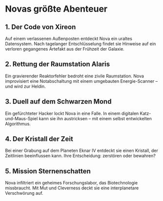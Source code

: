 # Novas größte Abenteuer

## 1. Der Code von Xireon  
Auf einem verlassenen Außenposten entdeckt Nova ein uraltes Datensystem. Nach tagelanger Entschlüsselung findet sie Hinweise auf ein verloren gegangenes Artefakt aus der Frühzeit der Galaxie.

## 2. Rettung der Raumstation Alaris  
Ein gravierender Reaktorfehler bedroht eine zivile Raumstation. Nova improvisiert eine Notabschaltung mit einem umgebauten Energie-Scanner – und wird zur Heldin.

## 3. Duell auf dem Schwarzen Mond  
Ein gefürchteter Hacker lockt Nova in eine Falle. In einem digitalen Katz-und-Maus-Spiel kann sie ihn austricksen – mit einem selbst entwickelten Algorithmus.

## 4. Der Kristall der Zeit  
Bei einer Grabung auf dem Planeten Eknar IV entdeckt sie einen Kristall, der Zeitlinien beeinflussen kann. Ihre Entscheidung: zerstören oder bewahren?

## 5. Mission Sternenschatten  
Nova infiltriert ein geheimes Forschungslabor, das Biotechnologie missbraucht. Mit Mut und Cleverness deckt sie eine interplanetare Verschwörung auf.
